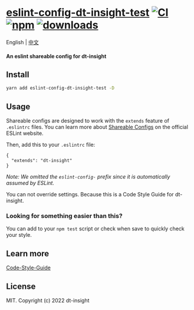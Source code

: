 # [eslint-config-dt-insight-test]([homepage-url]) [![CI][ci-image]][ci-url] [![npm][npm-image]][npm-url] [![downloads][downloads-image]][downloads-url]

[ci-image]: https://github.com/DTStack/eslint-config-dt-insight-test/actions/workflows/ci.yml/badge.svg?branch=master
[ci-url]: https://github.com/DTStack/eslint-config-dt-insight-test/actions/workflows/ci.yml
[npm-image]: https://img.shields.io/npm/v/eslint-config-dt-insight-test.svg
[npm-url]: https://npmjs.org/package/eslint-config-dt-insight-test
[downloads-image]: https://img.shields.io/npm/dm/eslint-config-dt-insight-test.svg
[downloads-url]: https://npmjs.org/package/eslint-config-dt-insight-test
[homepage-url]: https://github.com/DTStack/eslint-config-dt-insight-test

English | [中文](./README_CN.md)

#### An eslint shareable config for dt-insight

## Install

``` bash
yarn add eslint-config-dt-insight-test -D
```

## Usage

Shareable configs are designed to work with the `extends` feature of `.eslintrc` files.
You can learn more about
[Shareable Configs](http://eslint.org/docs/developer-guide/shareable-configs) on the
official ESLint website.

Then, add this to your `.eslintrc` file:

```
{
  "extends": "dt-insight"
}
```

*Note: We omitted the `eslint-config-` prefix since it is automatically assumed by ESLint.*

You can not override settings. Because this is a Code Style Guide for dt-insight.

### Looking for something easier than this?

You can add to your `npm test` script or check when save to quickly check your style.


## Learn more

[Code-Style-Guide](https://github.com/DTStack/Code-Style-Guide)

## License

MIT. Copyright (c) 2022 dt-insight
